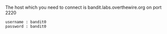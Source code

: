 
  The host which you need to connect is  bandit.labs.overthewire.org  on  port 2220
  
    username : bandit0
    password : bandit0
